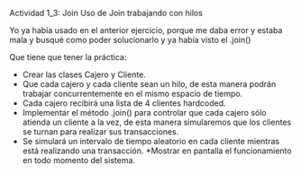 Actividad 1_3: Join
Uso de Join trabajando con hilos

Yo ya había usado en el anterior ejercicio, porque me daba error y estaba mala y busqué como poder solucionarlo y ya había visto el .join()

Que tiene que tener la práctica:

* Crear las clases Cajero y Cliente.
* Que cada cajero y cada cliente sean un hilo, de esta manera podrán trabajar concurrentemente en el mismo espacio de tiempo.
* Cada cajero recibirá una lista de 4 clientes hardcoded.
* Implementar el método .join() para controlar que cada cajero sólo atienda un cliente a la vez, de esta manera simularemos que los clientes se turnan para realizar sus transacciones.
* Se simulará un intervalo de tiempo aleatorio en cada cliente mientras está realizando una transacción. *Mostrar en pantalla el funcionamiento en todo momento del sistema.
